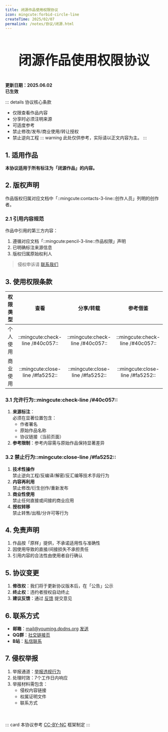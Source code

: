 ```yaml
---
title: 闭源作品使用权限协议
icon: mingcute:forbid-circle-line
createTime: 2025/02/07
permalink: /notes/协议/闭源.html
---
```


<div style="text-align: center;">
    <p style="font-size: 42px; font-weight: 650; margin-top: 60px">闭源作品使用权限协议</p>
</div>

**更新日期：2025.06.02**  
**已生效**

::: details 协议核心条款
- 仅限查看作品内容
- 分享时必须注明来源
- 可适度参考
- 禁止修改/发布/商业使用/转让授权
- 禁止逆向工程
::: warning 此处仅供参考，实际请以正文内容为主。
:::

## 1. 适用作品

**本协议适用于所有标注为「闭源作品」的内容。**

## 2. 版权声明

作品版权归属对应文档中「::mingcute:contacts-3-line::创作人员」列明的创作者。

### 2.1 引用内容规范

作品中引用的第三方内容：
1. 遵循对应文档「::mingcute:pencil-3-line::作品权限」声明
2. 已明确标注来源信息
3. 版权归属原始权利人

> 侵权申诉请 [联系我们](#_6-联系方式)

## 3. 使用权限条款

| 权限类型 | 查看 | 分享/转载 | 参考借鉴 |
| :- | :-: | :-: | :-: |
| 个人使用 | ::mingcute:check-line /#40c057:: | ::mingcute:check-line /#40c057:: | ::mingcute:check-line /#40c057:: |
| 商业使用 | ::mingcute:close-line /#fa5252:: | ::mingcute:close-line /#fa5252:: | ::mingcute:close-line /#fa5252:: |

### 3.1 允许行为::mingcute:check-line /#40c057::

1. **来源标注**：  
  必须在显著位置包含：
    - 作者署名
    - 原始作品名称
    - 协议链接（当前页面）
2. **参考限制**：参考内容需与原始作品保持显著差异

### 3.2 禁止行为::mingcute:close-line /#fa5252::

1. **技术性操作**  
  禁止逆向工程/反编译/解密/反汇编等技术手段行为
2. **内容再利用**  
  禁止修改/衍生创作/重新发布
3. **商业性使用**  
  禁止任何直接或间接的商业应用
4. **授权转移**  
  禁止转售/出租/分许可等行为

## 4. 免责声明

1. 作品按「原样」提供，不承诺适用性与准确性
2. 因使用导致的直接/间接损失不承担责任
3. 引用内容的合法性由使用者自行确认

## 5. 协议变更

1. **修改权**：我们将于更新协议版本后，在「公告」公示
2. **终止权**：违约者授权自动终止
3. **建议反馈**：通过 [反馈](/notes/反馈中心/反馈.html) 提交意见

## 6. 联系方式

- **邮箱**：mail@youming.dpdns.org  [发送](mailto:mail@youming.dpdns.org)
- **QQ群**：[社交链接页](/notes/更多/链接.html#qq-群)
- **B站**：[私信联系](https://space.bilibili.com/1337092956)

## 7. 侵权举报

1. 举报通道：[举报违规行为](/notes/反馈中心/举报违规行为.html)
2. 处理时效：7个工作日内响应
3. 举报材料需包含：
   - 侵权内容链接
   - 权属证明文件
   - 联系方式

<p style="margin-top: 50px"></p>

::: card
本协议参考 [CC-BY-NC](https://creativecommons.org/) 框架制定
:::
